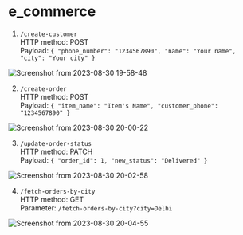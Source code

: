 # e_commerce
1. `/create-customer`\
HTTP method: POST\
Payload: 
`{
    "phone_number": "1234567890",
    "name": "Your name",
    "city": "Your city"
}`

![Screenshot from 2023-08-30 19-58-48](https://github.com/raashi11/image/assets/59081843/00a1495d-2492-4c7f-bfe6-4e6af7bc3564)


2. `/create-order`\
HTTP method: POST\
Payload:
`{
    "item_name": "Item's Name",
    "customer_phone": "1234567890"
}`

![Screenshot from 2023-08-30 20-00-22](https://github.com/raashi11/image/assets/59081843/3fa7fac6-5881-45fc-b935-5868f26515bf)

            
3. `/update-order-status`\
HTTP method: PATCH\
Payload:
`{
    "order_id": 1,
    "new_status": "Delivered"
}`

![Screenshot from 2023-08-30 20-02-58](https://github.com/raashi11/image/assets/59081843/e40170e1-9bc1-4c54-9b3c-ee3addc7434e)

            
4. `/fetch-orders-by-city`\
HTTP method: GET\
Parameter: `/fetch-orders-by-city?city=Delhi`

![Screenshot from 2023-08-30 20-04-55](https://github.com/raashi11/image/assets/59081843/592925e9-4a36-4cda-840f-1126d740f705)

